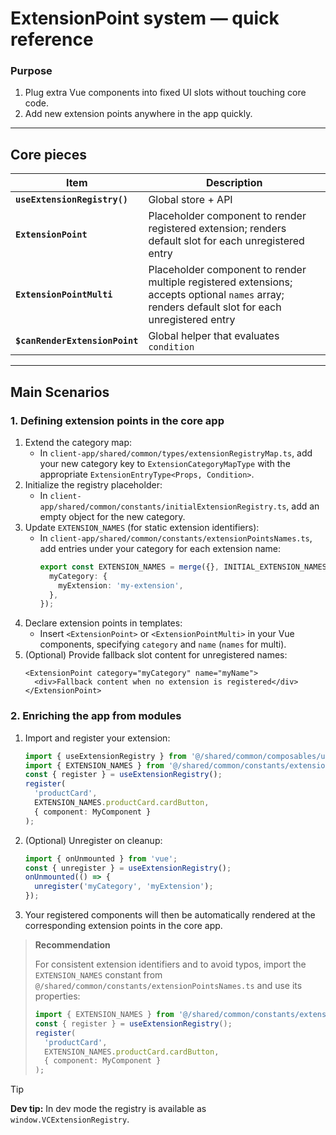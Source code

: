 # ExtensionPoint system — quick reference

### Purpose  
1. Plug extra Vue components into fixed UI slots without touching core code.  
2. Add new extension points anywhere in the app quickly.

---

## Core pieces  

| Item | Description |
|------|-------------|
| **`useExtensionRegistry()`** | Global store + API |
| **`ExtensionPoint`** | Placeholder component  to render registered extension; renders default slot for each unregistered entry  |
| **`ExtensionPointMulti`** | Placeholder component to render multiple registered extensions; accepts optional `names` array; renders default slot for each unregistered entry |
| **`$canRenderExtensionPoint`** | Global helper that evaluates `condition` |

---

## Main Scenarios

### 1. Defining extension points in the core app

1. Extend the category map:
   - In `client-app/shared/common/types/extensionRegistryMap.ts`, add your new category key to `ExtensionCategoryMapType` with the appropriate `ExtensionEntryType<Props, Condition>`.
2. Initialize the registry placeholder:
   - In `client-app/shared/common/constants/initialExtensionRegistry.ts`, add an empty object for the new category.
3. Update `EXTENSION_NAMES` (for static extension identifiers):
   - In `client-app/shared/common/constants/extensionPointsNames.ts`, add entries under your category for each extension name:
     ```ts
     export const EXTENSION_NAMES = merge({}, INITIAL_EXTENSION_NAMES, {
       myCategory: {
         myExtension: 'my-extension',
       },
     });
     ```
4. Declare extension points in templates:
   - Insert `<ExtensionPoint>` or `<ExtensionPointMulti>` in your Vue components, specifying `category` and `name` (`names` for multi).
5. (Optional) Provide fallback slot content for unregistered names:
   ```vue
   <ExtensionPoint category="myCategory" name="myName">
     <div>Fallback content when no extension is registered</div>
   </ExtensionPoint>
   ```

### 2. Enriching the app from modules

1. Import and register your extension:
   ```ts
   import { useExtensionRegistry } from '@/shared/common/composables/useExtensionRegistry';
   import { EXTENSION_NAMES } from '@/shared/common/constants/extensionPointsNames.ts';
   const { register } = useExtensionRegistry();
   register(
     'productCard',
     EXTENSION_NAMES.productCard.cardButton,
     { component: MyComponent }
   );
   ```
2. (Optional) Unregister on cleanup:
   ```ts
   import { onUnmounted } from 'vue';
   const { unregister } = useExtensionRegistry();
   onUnmounted(() => {
     unregister('myCategory', 'myExtension');
   });
   ```
3. Your registered components will then be automatically rendered at the corresponding extension points in the core app.

> **Recommendation**
>
> For consistent extension identifiers and to avoid typos, import the `EXTENSION_NAMES` constant from `@/shared/common/constants/extensionPointsNames.ts` and use its properties:
> ```ts
> import { EXTENSION_NAMES } from '@/shared/common/constants/extensionPointsNames.ts';
> const { register } = useExtensionRegistry();
> register(
>   'productCard',
>   EXTENSION_NAMES.productCard.cardButton,
>   { component: MyComponent }
> );
> ```

> [!TIP]
>
> **Dev tip:** In dev mode the registry is available as `window.VCExtensionRegistry`.